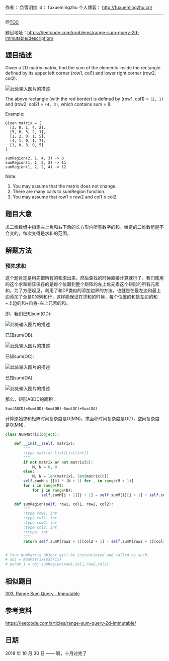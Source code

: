 作者： 负雪明烛
id：	fuxuemingzhu
个人博客：	http://fuxuemingzhu.cn/

---
@[TOC](目录)


题目地址：https://leetcode.com/problems/range-sum-query-2d-immutable/description/


## 题目描述

Given a 2D matrix matrix, find the sum of the elements inside the rectangle defined by its upper left corner (row1, col1) and lower right corner (row2, col2).

![此处输入图片的描述][1]

The above rectangle (with the red border) is defined by (row1, col1) = ``(2, 1)`` and (row2, col2) = ``(4, 3)``, which contains sum = 8.

Example:

    Given matrix = [
      [3, 0, 1, 4, 2],
      [5, 6, 3, 2, 1],
      [1, 2, 0, 1, 5],
      [4, 1, 0, 1, 7],
      [1, 0, 3, 0, 5]
    ]

    sumRegion(2, 1, 4, 3) -> 8
    sumRegion(1, 1, 2, 2) -> 11
    sumRegion(1, 2, 2, 4) -> 12

Note:

1. You may assume that the matrix does not change.
1. There are many calls to sumRegion function.
1. You may assume that row1 ≤ row2 and col1 ≤ col2.



## 题目大意

求二维数组中指定左上角和右下角的长方形内所有数字的和。给定的二维数组是不会变的，每次变得是求和的范围。

## 解题方法

### 预先求和

这个题肯定是用先把所有的和求出来，然后查找的时候直接计算就行了。我们使用的这个求和矩阵保存的是每个位置到整个矩阵的左上角元素这个矩形的所有元素和。为了方便起见，利用了和DP类似的添加边界的方法，也就是在最左边和最上边添加了全是0的列和行，这样能保证在求和的时候，每个位置的和是左边的和+上边的和+自身-左上元素的和。

即，我们已知sum(OD):

![此处输入图片的描述][2]

已知sum(OB):

![此处输入图片的描述][3]

已知sum(OC):

![此处输入图片的描述][4]

已知sum(OA):

![此处输入图片的描述][5]

那么，矩形ABDC的面积：

``Sum(ABCD)=Sum(OD)−Sum(OB)−Sum(OC)+Sum(OA)``

计算原始求和矩阵时间复杂度是O(MN)，求面积时间复杂度是O(1)，空间复杂度是O(MN).

```python
class NumMatrix(object):

    def __init__(self, matrix):
        """
        :type matrix: List[List[int]]
        """
        if not matrix or not matrix[0]:
            M, N = 0, 0
        else:
            M, N = len(matrix), len(matrix[0])
        self.sumM = [[0] * (N + 1) for _ in range(M + 1)]
        for i in range(M):
            for j in range(N):
                self.sumM[i + 1][j + 1] = self.sumM[i][j + 1] + self.sumM[i + 1][j]  - self.sumM[i][j] + matrix[i][j]

    def sumRegion(self, row1, col1, row2, col2):
        """
        :type row1: int
        :type col1: int
        :type row2: int
        :type col2: int
        :rtype: int
        """
        return self.sumM[row2 + 1][col2 + 1] - self.sumM[row2 + 1][col1] - self.sumM[row1][col2 + 1] + self.sumM[row1][col1]


# Your NumMatrix object will be instantiated and called as such:
# obj = NumMatrix(matrix)
# param_1 = obj.sumRegion(row1,col1,row2,col2)
```


## 相似题目

[303. Range Sum Query - Immutable][6]

## 参考资料

https://leetcode.com/articles/range-sum-query-2d-immutable/

## 日期

2018 年 10 月 30 日 —— 啊，十月过完了


  [1]: https://leetcode.com/static/images/courses/range_sum_query_2d.png
  [2]: https://leetcode.com/static/images/courses/sum_od.png
  [3]: https://leetcode.com/static/images/courses/sum_ob.png
  [4]: https://leetcode.com/static/images/courses/sum_oc.png
  [5]: https://leetcode.com/static/images/courses/sum_oa.png
  [6]: https://blog.csdn.net/fuxuemingzhu/article/details/79253036
